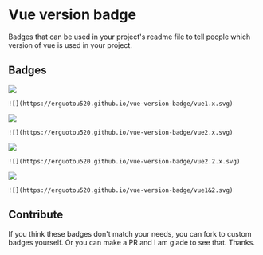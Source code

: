 # Vue version badge
Badges that can be used in your project's readme file to tell people which version of vue is used in your project.

## Badges
![](https://erguotou520.github.io/vue-version-badge/vue1.x.svg)
```readme
![](https://erguotou520.github.io/vue-version-badge/vue1.x.svg)
```

![](https://erguotou520.github.io/vue-version-badge/vue2.x.svg)
```readme
![](https://erguotou520.github.io/vue-version-badge/vue2.x.svg)
```

![](https://erguotou520.github.io/vue-version-badge/vue2.2.x.svg)
```readme
![](https://erguotou520.github.io/vue-version-badge/vue2.2.x.svg)
```

![](https://erguotou520.github.io/vue-version-badge/vue1&2.svg)
```readme
![](https://erguotou520.github.io/vue-version-badge/vue1&2.svg)
```

## Contribute
If you think these badges don't match your needs, you can fork to custom badges yourself. Or you can make a PR and I am glade to see that. Thanks.
